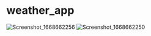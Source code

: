 # weather_app
![Screenshot_1668662256](https://user-images.githubusercontent.com/59753519/202397126-59480d33-eee0-4f28-8da9-fc7a8b17641f.png)
![Screenshot_1668662250](https://user-images.githubusercontent.com/59753519/202397176-8ae288e4-0db1-4419-bfa7-9d703a50ec21.png)
